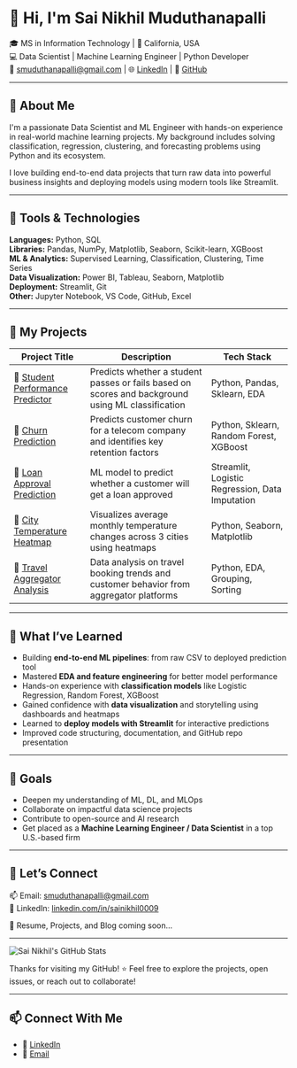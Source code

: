 # 👋 Hi, I'm Sai Nikhil Muduthanapalli

🎓 MS in Information Technology | 📍 California, USA  
💻 Data Scientist | Machine Learning Engineer | Python Developer  
📧 smuduthanapalli@gmail.com | 🌐 [LinkedIn](https://www.linkedin.com/in/sainikhil0009) | 🔗 [GitHub](https://github.com/Sainikhil99)

---

## 🚀 About Me

I'm a passionate Data Scientist and ML Engineer with hands-on experience in real-world machine learning projects. My background includes solving classification, regression, clustering, and forecasting problems using Python and its ecosystem.

I love building end-to-end data projects that turn raw data into powerful business insights and deploying models using modern tools like Streamlit.

---

## 🔨 Tools & Technologies

**Languages:** Python, SQL  
**Libraries:** Pandas, NumPy, Matplotlib, Seaborn, Scikit-learn, XGBoost  
**ML & Analytics:** Supervised Learning, Classification, Clustering, Time Series  
**Data Visualization:** Power BI, Tableau, Seaborn, Matplotlib  
**Deployment:** Streamlit, Git  
**Other:** Jupyter Notebook, VS Code, GitHub, Excel

---

## 📂 My Projects

| Project Title | Description | Tech Stack |
|---------------|-------------|------------|
| 🔹 [Student Performance Predictor](https://github.com/Sainikhil99/Student-Performance-Predictor-) | Predicts whether a student passes or fails based on scores and background using ML classification | Python, Pandas, Sklearn, EDA |
| 🔹 [Churn Prediction](https://github.com/Sainikhil99/churn-prediction-ml) | Predicts customer churn for a telecom company and identifies key retention factors | Python, Sklearn, Random Forest, XGBoost |
| 🔹 [Loan Approval Prediction](https://github.com/Sainikhil99/loan-approval-prediction) | ML model to predict whether a customer will get a loan approved | Streamlit, Logistic Regression, Data Imputation |
| 🔹 [City Temperature Heatmap](https://github.com/Sainikhil99/City-Temperature) | Visualizes average monthly temperature changes across 3 cities using heatmaps | Python, Seaborn, Matplotlib |
| 🔹 [Travel Aggregator Analysis](https://github.com/Sainikhil99/Travel-Aggregator-Analysis) | Data analysis on travel booking trends and customer behavior from aggregator platforms | Python, EDA, Grouping, Sorting |

---

## 🧠 What I’ve Learned

- Building **end-to-end ML pipelines**: from raw CSV to deployed prediction tool  
- Mastered **EDA and feature engineering** for better model performance  
- Hands-on experience with **classification models** like Logistic Regression, Random Forest, XGBoost  
- Gained confidence with **data visualization** and storytelling using dashboards and heatmaps  
- Learned to **deploy models with Streamlit** for interactive predictions  
- Improved code structuring, documentation, and GitHub repo presentation  

---

## 📌 Goals

- Deepen my understanding of ML, DL, and MLOps  
- Collaborate on impactful data science projects  
- Contribute to open-source and AI research  
- Get placed as a **Machine Learning Engineer / Data Scientist** in a top U.S.-based firm  

---

## 🤝 Let’s Connect

📫 Email: smuduthanapalli@gmail.com  
🔗 LinkedIn: [linkedin.com/in/sainikhil0009](https://www.linkedin.com/in/sainikhil0009)  

💼 Resume, Projects, and Blog coming soon...

---
![Sai Nikhil's GitHub Stats](https://github-readme-stats.vercel.app/api?username=Sainikhil99&show_icons=true&theme=radical)



Thanks for visiting my GitHub! ⭐ Feel free to explore the projects, open issues, or reach out to collaborate!


---

## 📫 Connect With Me

- 🔗 [LinkedIn](https://www.linkedin.com/in/sainikhil0009)
- 📧 [Email](mailto:smuduthanapalli@example.com)
